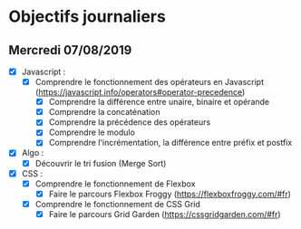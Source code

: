 # Objectifs journaliers

## Mercredi 07/08/2019


* [X] Javascript :
  * [X] Comprendre le fonctionnement des opérateurs en Javascript (https://javascript.info/operators#operator-precedence)
    * [X] Comprendre la différence entre unaire, binaire et opérande
    * [X] Comprendre la concaténation
    * [X] Comprendre la précédence des opérateurs
    * [X] Comprendre le modulo
    * [X] Comprendre l'incrémentation, la différence entre préfix et postfix

* [X] Algo : 
  * [X] Découvrir le tri fusion (Merge Sort)

* [X] CSS : 
  * [X] Comprendre le fonctionnement de Flexbox
    * [X] Faire le parcours Flexbox Froggy (https://flexboxfroggy.com/#fr)
  * [X] Comprendre le fonctionnement de CSS Grid
    * [X] Faire le parcours Grid Garden (https://cssgridgarden.com/#fr)
